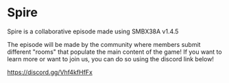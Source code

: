 # Spire

Spire is a collaborative episode made using SMBX38A v1.4.5

The episode will be made by the community where members submit different "rooms" that populate the main content of the game!
If you want to learn more or want to join us, you can do so using the discord link below! 

https://discord.gg/Vhf4kfHfFx
